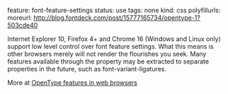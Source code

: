 feature: font-feature-settings
status: use
tags: none
kind: css
polyfillurls:
moreurl: http://blog.fontdeck.com/post/15777165734/opentype-1?503cde40

Internet Explorer 10, Firefox 4+ and Chrome 16 (Windows and Linux only) support low level control over font feature settings. What this means is other browsers merely will not render the flourishes you seek. Many features available through the property may be extracted to separate properties in the future, such as font-variant-ligatures.

More at [OpenType features in web browsers](http://www.typotheque.com/articles/opentype_features_in_web_browsers)
